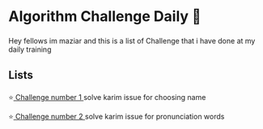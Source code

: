 <h1 align="left">Algorithm Challenge Daily 🧠</h1>

###

<p align="left">Hey fellows im maziar and this is a list of Challenge that i have done at my daily training</p>

###

<h2 align="left">Lists</h2>

###

<p align="left">⭐<a href="https://github.com/maziardehghani/Challenge-1"> Challenge number 1 </a> <span> solve karim issue for choosing name </span></p>
<p align="left">⭐<a href="https://github.com/maziardehghani/Challenge-2"> Challenge number 2 </a> <span> solve karim issue for pronunciation words </span></p>

###

